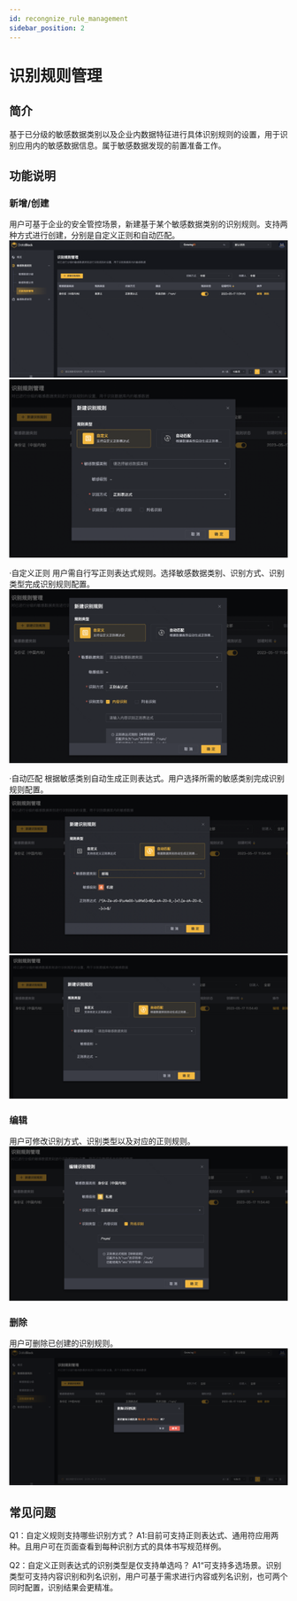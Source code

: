 ```yaml
---
id: recongnize_rule_management
sidebar_position: 2
---
```


# 识别规则管理

## 简介[](#jian-jie)
基于已分级的敏感数据类别以及企业内数据特征进行具体识别规则的设置，用于识别应用内的敏感数据信息。属于敏感数据发现的前置准备工作。


## 功能说明[](#gong-neng-shuo-ming)

### 新增/创建
用户可基于企业的安全管控场景，新建基于某个敏感数据类别的识别规则。支持两种方式进行创建，分别是自定义正则和自动匹配。
![picture chuangjian](/img/data-black-pic/05guizeguanli.png)  
![picture chuangjian02](/img/data-black-pic/06zidingyiguize.png)  

·自定义正则
用户需自行写正则表达式规则。选择敏感数据类别、识别方式、识别类型完成识别规则配置。
![picture chuangjian02](/img/data-black-pic/06zidingyiguize02.png)  

·自动匹配
根据敏感类别自动生成正则表达式。用户选择所需的敏感类别完成识别规则配置。
![picture zidingyi](/img/data-black-pic/07peipei02.png)  
![picture zidingyi](/img/data-black-pic/07zidongpipei.png)  

### 编辑
用户可修改识别方式、识别类型以及对应的正则规则。
![shanchu ](/img/data-black-pic/08bianji.png)  

### 删除
用户可删除已创建的识别规则。
![shanchu ](/img/data-black-pic/09shanchu.png)  


## 常见问题
Q1：自定义规则支持哪些识别方式？
A1:目前可支持正则表达式、通用符应用两种。且用户可在页面查看到每种识别方式的具体书写规范样例。

Q2：自定义正则表达式的识别类型是仅支持单选吗？
A1“可支持多选场景。识别类型可支持内容识别和列名识别，用户可基于需求进行内容或列名识别，也可两个同时配置，识别结果会更精准。


